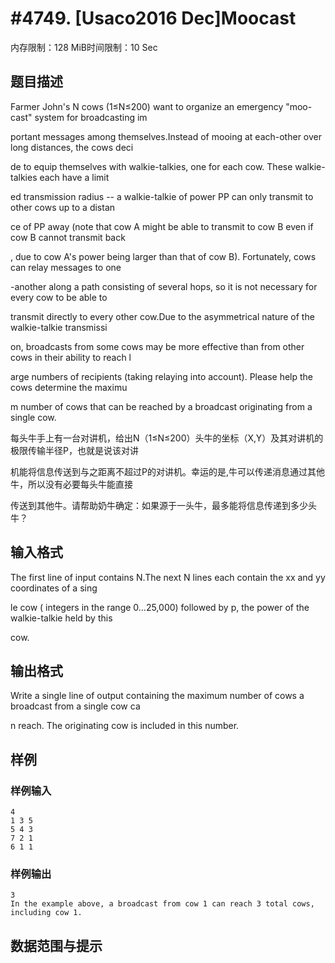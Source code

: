 # #4749. [Usaco2016 Dec]Moocast

内存限制：128 MiB时间限制：10 Sec

## 题目描述

Farmer John's N cows (1&le;N&le;200) want to organize an emergency "moo-cast" system for broadcasting im

portant messages among themselves.Instead of mooing at each-other over long distances, the cows deci

de to equip themselves with walkie-talkies, one for each cow. These walkie-talkies each have a limit

ed transmission radius -- a walkie-talkie of power PP can only transmit to other cows up to a distan

ce of PP away (note that cow A might be able to transmit to cow B even if cow B cannot transmit back

, due to cow A's power being larger than that of cow B). Fortunately, cows can relay messages to one

-another along a path consisting of several hops, so it is not necessary for every cow to be able to

 transmit directly to every other cow.Due to the asymmetrical nature of the walkie-talkie transmissi

on, broadcasts from some cows may be more effective than from other cows in their ability to reach l

arge numbers of recipients (taking relaying into account). Please help the cows determine the maximu

m number of cows that can be reached by a broadcast originating from a single cow.

每头牛手上有一台对讲机，给出N（1&le;N&le;200）头牛的坐标（X,Y）及其对讲机的极限传输半径P，也就是说该对讲

机能将信息传送到与之距离不超过P的对讲机。幸运的是,牛可以传递消息通过其他牛，所以没有必要每头牛能直接

传送到其他牛。请帮助奶牛确定：如果源于一头牛，最多能将信息传递到多少头牛？

## 输入格式

The first line of input contains N.The next N lines each contain the xx and yy coordinates of a sing

le cow ( integers in the range 0&hellip;25,000) followed by p, the power of the walkie-talkie held by this

 cow.

## 输出格式

Write a single line of output containing the maximum number of cows a broadcast from a single cow ca

n reach. The originating cow is included in this number.

## 样例

### 样例输入

    
    4
    1 3 5
    5 4 3
    7 2 1
    6 1 1
    

### 样例输出

    
    3
    In the example above, a broadcast from cow 1 can reach 3 total cows, including cow 1.
    

## 数据范围与提示
